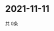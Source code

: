 # 2021-11-11
  共 0条

  <!-- BEGIN -->
  <!-- 最后更新时间Thu Nov 11 2021 22:02:44 GMT+0000 (Coordinated Universal Time) -->
  
  <!-- END -->
  
  